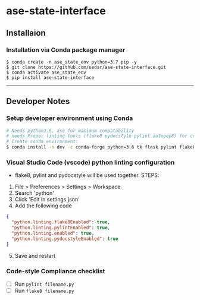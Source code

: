 # ase-state-interface

## Installaion

### Installation via Conda package manager
```
$ conda create -n ase_state_env python=3.7 pip -y
$ git clone https://github.com/uedar/ase-state-interface.git
$ conda activate ase_state_env
$ pip install ase-state-interface
```
---
## Developer Notes
### Setup developer environment using Conda

```bash
# Needs python3.6, ase for maximum compatability
# needs Proper linting tools (flake8 pydocstyle pylint autopep8) for compliance
# Create conda environment:
$ conda install -n dev -c conda-forge python=3.6 tk flask pylint flake8 ase=3.22 pytest=5.2 jupyterlab autopep8 pydocstyle
```

### Visual Studio Code (vscode) python linting configuration
- flake8, pylint and pydocstyle will be used together.
STEPS:
1. File > Preferences > Settings > Workspace
2. Search 'python'
3. Click 'Edit in settings.json'
4. Add the following code
```json
{
  "python.linting.flake8Enabled": true,
  "python.linting.pylintEnabled": true,
  "python.linting.enabled": true,
  "python.linting.pydocstyleEnabled": true
}
```
5. Save and restart


### Code-style Compliance checklist
- [ ] Run `pylint filename.py`
- [ ] Run `flake8 filename.py`